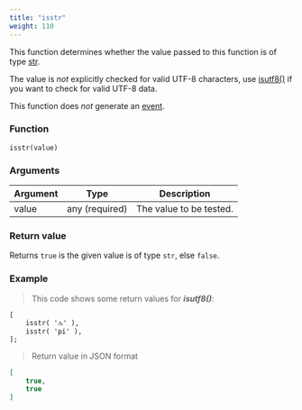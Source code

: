 ```yaml
---
title: "isstr"
weight: 110
---
```


This function determines whether the value passed to this function is of
type [str](../../data-types/str).

The value is *not* explicitly checked for valid UTF-8 characters, use [isutf8()](../isutf8) if you want to check for valid UTF-8 data.

This function does *not* generate an [event](../../overview/events).

### Function

`isstr(value)`

### Arguments

Argument | Type | Description
-------- | ---- | -----------
value | any (required) | The value to be tested.

### Return value

Returns `true` is the given value is of type `str`, else `false`.

### Example

> This code shows some return values for ***isutf8()***:

```thingsdb,json_response
[
    isstr( 'ԉ' ),
    isstr( 'pi' ),
];
```

> Return value in JSON format

```json
[
    true,
    true
]
```
